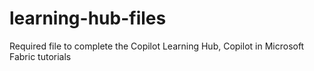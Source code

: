 # learning-hub-files
Required file to complete the Copilot Learning Hub, Copilot in Microsoft Fabric tutorials
